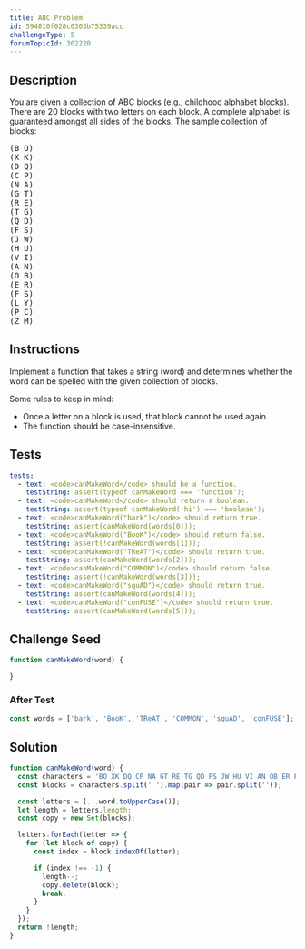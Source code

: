 ```yaml
---
title: ABC Problem
id: 594810f028c0303b75339acc
challengeType: 5
forumTopicId: 302220
---
```


## Description

<section id='description'>

You are given a collection of ABC blocks (e.g., childhood alphabet blocks). There are 20 blocks with two letters on each block. A complete alphabet is guaranteed amongst all sides of the blocks. The sample collection of blocks:

<pre>(B O)
(X K)
(D Q)
(C P)
(N A)
(G T)
(R E)
(T G)
(Q D)
(F S)
(J W)
(H U)
(V I)
(A N)
(O B)
(E R)
(F S)
(L Y)
(P C)
(Z M)
</pre>

</section>

## Instructions

<section id='instructions'>

Implement a function that takes a string (word) and determines whether the word can be spelled with the given collection of blocks.

Some rules to keep in mind:

<ul>
  <li>Once a letter on a block is used, that block cannot be used again.</li>
  <li>The function should be case-insensitive.</li>
</ul>

</section>

## Tests

<section id='tests'>

```yml
tests:
  - text: <code>canMakeWord</code> should be a function.
    testString: assert(typeof canMakeWord === 'function');
  - text: <code>canMakeWord</code> should return a boolean.
    testString: assert(typeof canMakeWord('hi') === 'boolean');
  - text: <code>canMakeWord("bark")</code> should return true.
    testString: assert(canMakeWord(words[0]));
  - text: <code>canMakeWord("BooK")</code> should return false.
    testString: assert(!canMakeWord(words[1]));
  - text: <code>canMakeWord("TReAT")</code> should return true.
    testString: assert(canMakeWord(words[2]));
  - text: <code>canMakeWord("COMMON")</code> should return false.
    testString: assert(!canMakeWord(words[3]));
  - text: <code>canMakeWord("squAD")</code> should return true.
    testString: assert(canMakeWord(words[4]));
  - text: <code>canMakeWord("conFUSE")</code> should return true.
    testString: assert(canMakeWord(words[5]));

```

</section>

## Challenge Seed

<section id='challengeSeed'>

<div id='js-seed'>

```js
function canMakeWord(word) {

}
```

</div>

### After Test

<div id='js-teardown'>

```js
const words = ['bark', 'BooK', 'TReAT', 'COMMON', 'squAD', 'conFUSE'];
```

</div>

</section>

## Solution

<section id='solution'>

```js
function canMakeWord(word) {
  const characters = 'BO XK DQ CP NA GT RE TG QD FS JW HU VI AN OB ER FS LY PC ZM';
  const blocks = characters.split(' ').map(pair => pair.split(''));

  const letters = [...word.toUpperCase()];
  let length = letters.length;
  const copy = new Set(blocks);

  letters.forEach(letter => {
    for (let block of copy) {
      const index = block.indexOf(letter);

      if (index !== -1) {
        length--;
        copy.delete(block);
        break;
      }
    }
  });
  return !length;
}

```

</section>
